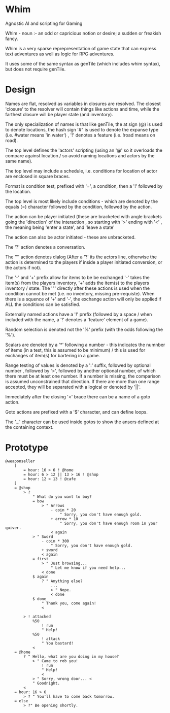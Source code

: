 # Whim

Agnostic AI and scripting for Gaming

Whim - noun :- an odd or capricious notion or desire; a sudden or freakish fancy.

Whim is a very sparse reprepresentation of game state that can express text adventures as well as logic for RPG adventures.

It uses some of the same syntax as genTile (which includes whim syntax), but does not require genTile.

# Design

Names are flat, resolved as variables in closures are resolved.  The closest 'closure' to the resolver will contain things like actions and time, while the farthest closure will be player state (and inventory).

The only specialization of names is that like genTile, the at sign (@) is used to denote locations, the hash sign '#" is used to denote the expanse type (i.e. #water means 'in water') , '!' denotes a feature (i.e. !road means on road).

The top level defines the 'actors' scripting (using an '@' so it overloads the compare against location / so avoid naming locations and actors by the same name).

The top level may include a schedule, i.e. conditions for location of actor are enclosed in square braces.

Format is condition test, prefixed with '=', a condition, then a '!' followed by the location.

The top level is most likely include conditions - which are denoted by the equals (=) character followed by the condition, followed by the action.

The action can be player initiated (these are bracketed with angle brackets going the 'direction' of the interaction , so starting with '>' ending with '\<' , the meaning being 'enter a state', and 'leave a state'

The action can also be actor initiated - these are unbracketed.

The '?' action denotes a conversation.

The '"' action denotes dialog (After a '?' its the actors line, otherwise the action is determined to the players if inside a player initiated conversion, or the actors if not).

The '-' and '+' prefix allow for items to be be exchanged '-' takes the item(s) from the players inventory, '+' adds the item(s) to the players inventory / state.   The '"' directly after these actions is used when the condition cannot be met (i.e. no inventory, missing pre-requiste).  When there is a squence of '+' and '-', the exchange action will only be applied if ALL the conditions can be satisfied.

Externally named actions have a '!' prefix (followed by a space / when included with the name, a '!' denotes a 'feature' element of a game).

Random selection is denoted not the '%' prefix (with the odds following the '%').

Scalars are denoted by a '\*' following a number - this indicates  the numnber of items (in a test, this is assumed to be  minimum) / this is used for exchanges of item(s) for bartering in a game.

Range testing of values is denoted by a ':' suffix, followed by optional number , followed by '>', followed by another optional number, of which there must be at least one number.  If a number is missing, the comparison is assumed unconstrained that direction.  If there are more than one range accepted, they will be separated with a logical or denoted by '||'.

Immediately after the closing '\<' brace there can be a name of a goto action.

Goto actions are prefixed with a '$' character, and can define loops.

The '...' character can be used inside gotos to show the ansers defined at the containing context. 

# Prototype

```
@weaponseller
    [
        = hour: 16 > 6 ! @home
        = hour: 6 > 12 || 13 > 16 ! @shop
        = hour: 12 > 13 ! @cafe
    ]
    = @shop
        > ?
            " What do you want to buy?
            = bow
                > " Arrows
                    - coin * 20
                        " Sorry, you don't have enough gold.
                    + arrow * 10
                        " Sorry, you don't have enough room in your quiver.
                    < again
            > " Sword
                - coin * 300
                    " Sorry, you don't have enough gold.
                + sword
                < again
            = first
                > " Just browsing...
                    " Let me know if you need help...
                < done
            $ again
                ? " Anything else?
                    ...
                    > " Nope.
                    < done
            $ done
                " Thank you, come again!
                <

        > ! attacked
            %50
                ! run
                " Help!
            %50
                ! attack
                " You bastard!
            <
    = @home
        ? " Hello, what are you doing in my house?
            > " Came to rob you!
                ! run
                " Help!
                <
            > " Sorry, wrong door... <
            " Goodnight.
        <
    = hour: 16 > 6
        > ? " You'll have to come back tomorrow.
    = else
        > ?" Be opening shortly.                
```
